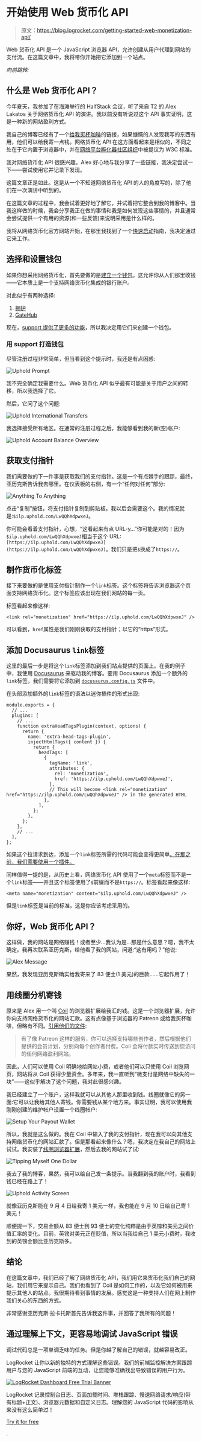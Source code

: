 # 开始使用 Web 货币化 API 

> 原文：<https://blog.logrocket.com/getting-started-web-monetization-api/>

Web 货币化 API 是一个 JavaScript 浏览器 API，允许创建从用户代理到网站的支付流。在这篇文章中，我将带你开始把它添加到一个站点。

*向前跳转:*

## 什么是 Web 货币化 API？

今年夏天，我参加了在海滩举行的 HalfStack 会议，听了来自 T2 的 Alex Lakatos 关于网络货币化 API 的演讲。我以前没有听说过这个 API 事实证明，这是一种新的网站盈利方式。

我自己的博客已经有了一个[给我买杯咖啡](https://www.buymeacoffee.com/qUBm0Wh)的链接，如果慷慨的人发现我写的东西有用，他们可以给我寄一点钱。网络货币化 API 在这方面看起来是相似的，不同之处在于它内置于浏览器中，并在[网络平台孵化器社区组织](https://discourse.wicg.io/t/proposal-web-monetization-a-new-revenue-model-for-the-web/3785)中被提议为 W3C 标准。

我对网络货币化 API 很感兴趣。Alex 好心地与我分享了一些链接，我决定尝试一下——尝试使用它并记录下发现。

这篇文章正是如此。这是从一个不知道网络货币化 API 的人的角度写的，除了他们在一次演讲中听到的。

在这篇文章的过程中，我会试着更好地了解它，并试着把它整合到我的博客中。当我这样做的时候，我会分享我正在做的事情和我是如何发现这些事情的，并且通常会尝试提供一个有用的资源(和一些反馈)来说明采用是什么样的。

我将从网络货币化官方网站开始，在那里我找到了一个[快速启动](https://webmonetization.org/docs/getting-started)指南，我决定通过它来工作。

## 选择和设置钱包

如果你想采用网络货币化，首先要做的是[建立一个钱包](https://webmonetization.org/docs/getting-started#1-set-up-a-web-monetized-wallet)。这允许你从人们那里收钱——它本质上是一个支持网络货币化集成的银行账户。

对此似乎有两种选择:

1.  [拥护](https://wallet.uphold.com/)
2.  [GateHub](https://gatehub.net/)

现在，[support 提供了更多的功能](https://webmonetization.org/docs/ilp-wallets/#digital-wallets)，所以我决定用它们来创建一个钱包。

### 用 support 打造钱包

尽管注册过程非常简单，但当看到这个提示时，我还是有点困惑:

![Uphold Prompt](img/2ac7d1540c8dbd8c8fc587a5a053fae5.png)

我不完全确定我需要什么。Web 货币化 API 似乎最有可能是关于用户之间的转移，所以我选择了它。

然后，它问了这个问题:

![Uphold International Transfers](img/c8fc01f7ba3660a8db19f8b021d2b4a7.png)

我选择接受所有地区。在通常的注册过程之后，我能够看到我的新(空)帐户:

![Uphold Account Balance Overview](img/cdd3d1743c1229439277287785481f56.png)

## 获取支付指针

我们需要做的下一件事是获取我们的支付指针。这是一个有点棘手的跟踪，最终，亚历克斯告诉我去哪里。在仪表板的右侧，有一个“任何对任何”部分:

![Anything To Anything](img/6ffd69ec2fdbfa3186aee9aa56ebda56.png)

点击“复制”按钮，将支付指针复制到剪贴板。我以后会需要这个。我的情况就是:`$ilp.uphold.com/LwQQhXdpwxeJ`。

你可能会看着支付指针，心想，“这看起来有点 URL-y…”你可能是对的！因为`$ilp.uphold.com/LwQQhXdpwxeJ`相当于这个 URL: `[https://ilp.uphold.com/LwQQhXdpwxeJ](https://ilp.uphold.com/LwQQhXdpwxeJ)`。我们只是把`$`换成了`https://`。

## 制作货币化标签

接下来要做的是使用支付指针制作一个`link`标签。这个标签将告诉浏览器这个页面支持网络货币化。这个标签应该出现在我们网站的每一页。

标签看起来像这样:

```
<link rel="monetization" href="https://ilp.uphold.com/LwQQhXdpwxeJ" />

```

可以看到，`href`属性是我们刚刚获取的支付指针；以它的“https”形式。

## 添加 Docusaurus `link`标签

这里的最后一步是将这个`link`标签添加到我们站点提供的页面上。在我的例子中，我使用 [Docusaurus](https://blog.logrocket.com/easy-documentation-with-docusaurus/) 来驱动我的博客。要用 Docusaurus 添加一个额外的`link`标签，我们需要将它添加到 [`docusaurus.config.js`](https://docusaurus.io/docs/next/seo#global-metadata) 文件中。

在头部添加额外的`link`标签的语法以迷你插件的形式出现:

```
module.exports = {
  // ...
  plugins: [
    // ...
    function extraHeadTagsPlugin(context, options) {
      return {
        name: 'extra-head-tags-plugin',
        injectHtmlTags({ content }) {
          return {
            headTags: [
              {
                tagName: 'link',
                attributes: {
                  rel: 'monetization',
                  href: 'https://ilp.uphold.com/LwQQhXdpwxeJ',
                },
                // This will become <link rel="monetization" href="https://ilp.uphold.com/LwQQhXdpwxeJ" /> in the generated HTML
              },
            ],
          };
        },
      };
    },
    // ...
  ],
};

```

如果这个拉请求到达，添加一个`link`标签所需的代码可能会变得更简单[。在那之前，我们需要使用一个插件。](https://github.com/facebook/docusaurus/pull/8077)

同样值得一提的是，从历史上看，网络货币化 API 使用了一个`meta`标签而不是一个`link`标签——并且这个标签使用了`$`前缀而不是`https://`。标签看起来像这样:

```
<meta name="monetization" content="$ilp.uphold.com/LwQQhXdpwxeJ" />

```

但是`link`标签是当前的标准，这是你应该考虑采用的。

## 你好，Web 货币化 API？

这样做，我的网站是网络赚钱！或者至少…我认为是…那是什么意思？嗯，我不太确定。我再次联系亚历克斯，给他看了我的网站，问道:“这有用吗？”他说:

![Alex Message](img/8f793cad1ac8ba11a4f1041d5a681877.png)

果然，我发现亚历克斯确实给我寄来了 83 便士(1 美元)的巨款……它起作用了！

## 用线圈分机寄钱

原来是 Alex 用一个叫 [Coil](https://coil.com/) 的浏览器扩展给我汇的钱。这是一个浏览器扩展，允许你向支持网络货币化的网站汇款。这有点像基于浏览器的 Patreon 或给我买杯咖啡，但略有不同。[引用他们的文件](https://help.coil.com/docs/general-info/intro-to-coil/index.html#how-is-coil-different-from-other-membership-services-like-patreon-and-flattr):

> 有了像 Patreon 这样的服务，你可以选择支持哪些创作者，然后根据他们提供的会员计划，分别向每个创作者付费。Coil 会将付款实时传送到您访问的任何网络盈利网站。

因此，人们可以使用 Coil 明确地给网站小费，或者他们可以只使用 Coil 浏览网页，网站将从 Coil 获得少量资金。多年来，我一直听到“微支付是网络中缺失的一块”——这似乎解决了这个问题，我对此很感兴趣。

我已经建立了一个账户，这样我就可以从其他人那里收到钱。线圈就像它的另一面:它可以让我给其他人寄钱。你需要钱从某个地方来。事实证明，我可以使用我刚刚创建的维护帐户设置一个线圈帐户:

![Setup Your Payout Wallet](img/b229e7edd0657244ed2a923a3a8bdff3.png)

所以，我就是这么做的。我在 Coil 中输入了我的支付指针，现在我可以向其他支持网络货币化的网站汇款了。但是那看起来像什么？嗯，我决定在我自己的网站上试试。我安装了[线圈浏览器扩展](https://coil.com/)，然后去我的网站试了试:

![Tipping Myself One Dollar](img/79d55e8775a9f7842aae60e655f0fecb.png)

我去了我的博客，果然，我可以给自己发一条提示。当我翻到我的账户时，我看到钱已经在路上了！

![Uphold Activity Screen](img/4b210f39450024635c05973e23e2c1f7.png)

就像亚历克斯能在 9 月 4 日给我寄 1 美元一样，我也能在 9 月 10 日给自己寄 1 美元！

顺便提一下，交易金额从 83 便士到 93 便士的变化纯粹是由于英镑和美元之间价值汇率的变化。目前，英镑对美元正在贬值，所以当我给自己 1 美元小费时，我收到的英镑金额比亚历克斯多。

## 结论

在这篇文章中，我们已经了解了网络货币化 API，我们用它来货币化我们自己的网站，我们用它来提示自己。我们也看到了 Coil 是如何工作的，以及它如何被用来提示其他人的站点。我很期待看到事情的发展。感觉这是一种支持人们在网上制作我们关心的东西的方式。

非常感谢亚历克斯·拉卡托斯首先告诉我这件事，并回答了我所有的问题！

## 通过理解上下文，更容易地调试 JavaScript 错误

调试代码总是一项单调乏味的任务。但是你越了解自己的错误，就越容易改正。

LogRocket 让你以新的独特的方式理解这些错误。我们的前端监控解决方案跟踪用户与您的 JavaScript 前端的互动，让您能够准确找出导致错误的用户行为。

[![LogRocket Dashboard Free Trial Banner](img/cbfed9be3defcb505e662574769a7636.png)](https://lp.logrocket.com/blg/javascript-signup)

LogRocket 记录控制台日志、页面加载时间、堆栈跟踪、慢速网络请求/响应(带有标题+正文)、浏览器元数据和自定义日志。理解您的 JavaScript 代码的影响从来没有这么简单过！

[Try it for free](https://lp.logrocket.com/blg/javascript-signup)

.